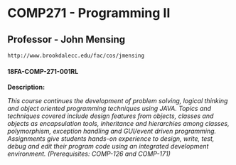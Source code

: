 # COMP271 - Programming II
## Professor - John Mensing
    http://www.brookdalecc.edu/fac/cos/jmensing
#### 18FA-COMP-271-001RL

__Description:__

_This course continues the development of problem solving, logical thinking and
object oriented programming techniques using JAVA. Topics and techniques
covered include design features from objects, classes and objects as
encapsulation tools, inheritance and hierarchies among classes, polymorphism,
exception handling and GUI/event driven programming. Assignments give students
hands-on experience to design, write, test, debug and edit their program code
using an integrated development environment. (Prerequisites: COMP-126 and
COMP-171)_

